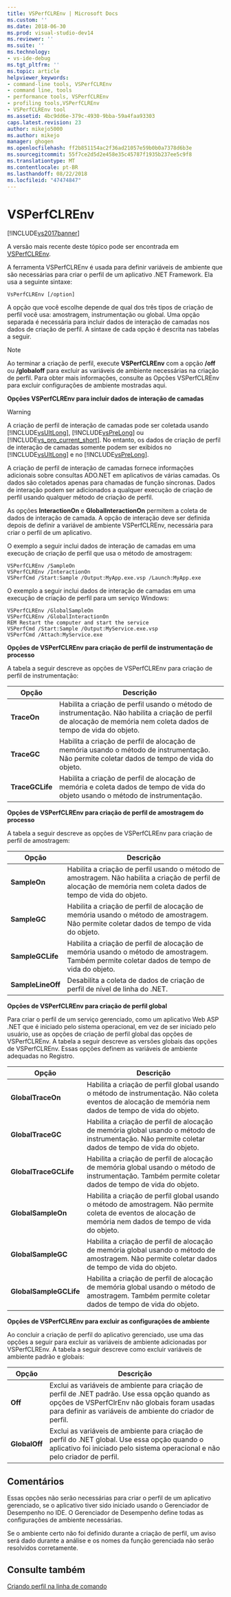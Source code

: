 ```yaml
---
title: VSPerfCLREnv | Microsoft Docs
ms.custom: ''
ms.date: 2018-06-30
ms.prod: visual-studio-dev14
ms.reviewer: ''
ms.suite: ''
ms.technology:
- vs-ide-debug
ms.tgt_pltfrm: ''
ms.topic: article
helpviewer_keywords:
- command-line tools, VSPerfCLREnv
- command line, tools
- performance tools, VSPerfCLREnv
- profiling tools,VSPerfCLREnv
- VSPerfCLREnv tool
ms.assetid: 4bc9dd6e-379c-4930-9bba-59a4faa93303
caps.latest.revision: 23
author: mikejo5000
ms.author: mikejo
manager: ghogen
ms.openlocfilehash: ff2b851154ac2f36ad21057e59b0b0a7378d6b3e
ms.sourcegitcommit: 55f7ce2d5d2e458e35c45787f1935b237ee5c9f8
ms.translationtype: MT
ms.contentlocale: pt-BR
ms.lasthandoff: 08/22/2018
ms.locfileid: "47474847"
---
```

# <a name="vsperfclrenv"></a>VSPerfCLREnv
[!INCLUDE[vs2017banner](../includes/vs2017banner.md)]

A versão mais recente deste tópico pode ser encontrada em [VSPerfCLREnv](https://docs.microsoft.com/visualstudio/profiling/vsperfclrenv).  
  
A ferramenta VSPerfCLREnv é usada para definir variáveis de ambiente que são necessárias para criar o perfil de um aplicativo .NET Framework. Ela usa a seguinte sintaxe:  
  
```  
VsPerfCLREnv [/option]  
```  
  
 A opção que você escolhe depende de qual dos três tipos de criação de perfil você usa: amostragem, instrumentação ou global. Uma opção separada é necessária para incluir dados de interação de camadas nos dados de criação de perfil. A sintaxe de cada opção é descrita nas tabelas a seguir.  
  
> [!NOTE]
>  Ao terminar a criação de perfil, execute **VSPerfCLREnv** com a opção **/off** ou **/globaloff** para excluir as variáveis de ambiente necessárias na criação de perfil. Para obter mais informações, consulte as Opções VSPerfCLREnv para excluir configurações de ambiente mostradas aqui.  
  
 **Opções VSPerfCLREnv para incluir dados de interação de camadas**  
  
> [!WARNING]
>  A criação de perfil de interação de camadas pode ser coletada usando [!INCLUDE[vsUltLong](../includes/vsultlong-md.md)], [!INCLUDE[vsPreLong](../includes/vsprelong-md.md)] ou [!INCLUDE[vs_pro_current_short](../includes/vs-pro-current-short-md.md)]. No entanto, os dados de criação de perfil de interação de camadas somente podem ser exibidos no [!INCLUDE[vsUltLong](../includes/vsultlong-md.md)] e no [!INCLUDE[vsPreLong](../includes/vsprelong-md.md)].  
  
 A criação de perfil de interação de camadas fornece informações adicionais sobre consultas ADO.NET em aplicativos de várias camadas. Os dados são coletados apenas para chamadas de função síncronas. Dados de interação podem ser adicionados a qualquer execução de criação de perfil usando qualquer método de criação de perfil.  
  
 As opções **InteractionOn** e **GlobalInteractionOn** permitem a coleta de dados de interação de camada. A opção de interação deve ser definida depois de definir a variável de ambiente VSPerfCLREnv, necessária para criar o perfil de um aplicativo.  
  
 O exemplo a seguir inclui dados de interação de camadas em uma execução de criação de perfil que usa o método de amostragem:  
  
```  
VSPerfCLREnv /SampleOn  
VSPerfCLREnv /InteractionOn  
VSPerfCmd /Start:Sample /Output:MyApp.exe.vsp /Launch:MyApp.exe  
```  
  
 O exemplo a seguir inclui dados de interação de camadas em uma execução de criação de perfil para um serviço Windows:  
  
```  
VSPerfCLREnv /GlobalSampleOn  
VSPerfCLREnv /GlobalInteractionOn  
REM Restart the computer and start the service  
VSPerfCmd /Start:Sample /Output:MyService.exe.vsp   
VSPerfCmd /Attach:MyService.exe  
```  
  
 **Opções de VSPerfCLREnv para criação de perfil de instrumentação de processo**  
  
 A tabela a seguir descreve as opções de VSPerfCLREnv para criação de perfil de instrumentação:  
  
|Opção|Descrição|  
|------------|-----------------|  
|**TraceOn**|Habilita a criação de perfil usando o método de instrumentação. Não habilita a criação de perfil de alocação de memória nem coleta dados de tempo de vida do objeto.|  
|**TraceGC**|Habilita a criação de perfil de alocação de memória usando o método de instrumentação. Não permite coletar dados de tempo de vida do objeto.|  
|**TraceGCLife**|Habilita a criação de perfil de alocação de memória e coleta dados de tempo de vida do objeto usando o método de instrumentação.|  
  
 **Opções de VSPerfCLREnv para criação de perfil de amostragem do processo**  
  
 A tabela a seguir descreve as opções de VSPerfCLREnv para criação de perfil de amostragem:  
  
|Opção|Descrição|  
|------------|-----------------|  
|**SampleOn**|Habilita a criação de perfil usando o método de amostragem. Não habilita a criação de perfil de alocação de memória nem coleta dados de tempo de vida do objeto.|  
|**SampleGC**|Habilita a criação de perfil de alocação de memória usando o método de amostragem. Não permite coletar dados de tempo de vida do objeto.|  
|**SampleGCLife**|Habilita a criação de perfil de alocação de memória usando o método de amostragem. Também permite coletar dados de tempo de vida do objeto.|  
|**SampleLineOff**|Desabilita a coleta de dados de criação de perfil de nível de linha do .NET.|  
  
 **Opções de VSPerfCLREnv para criação de perfil global**  
  
 Para criar o perfil de um serviço gerenciado, como um aplicativo Web ASP .NET que é iniciado pelo sistema operacional, em vez de ser iniciado pelo usuário, use as opções de criação de perfil global das opções de VSPerfCLREnv. A tabela a seguir descreve as versões globais das opções de VSPerfCLREnv. Essas opções definem as variáveis de ambiente adequadas no Registro.  
  
|Opção|Descrição|  
|------------|-----------------|  
|**GlobalTraceOn**|Habilita a criação de perfil global usando o método de instrumentação. Não coleta eventos de alocação de memória nem dados de tempo de vida do objeto.|  
|**GlobalTraceGC**|Habilita a criação de perfil de alocação de memória global usando o método de instrumentação. Não permite coletar dados de tempo de vida do objeto.|  
|**GlobalTraceGCLife**|Habilita a criação de perfil de alocação de memória global usando o método de instrumentação. Também permite coletar dados de tempo de vida do objeto.|  
|**GlobalSampleOn**|Habilita a criação de perfil global usando o método de amostragem. Não permite coleta de eventos de alocação de memória nem dados de tempo de vida do objeto.|  
|**GlobalSampleGC**|Habilita a criação de perfil de alocação de memória global usando o método de amostragem. Não permite coletar dados de tempo de vida do objeto.|  
|**GlobalSampleGCLife**|Habilita a criação de perfil de alocação de memória global usando o método de amostragem. Também permite coletar dados de tempo de vida do objeto.|  
  
 **Opções de VSPerfCLREnv para excluir as configurações de ambiente**  
  
 Ao concluir a criação de perfil do aplicativo gerenciado, use uma das opções a seguir para excluir as variáveis de ambiente adicionadas por VSPerfCLREnv. A tabela a seguir descreve como excluir variáveis de ambiente padrão e globais:  
  
|Opção|Descrição|  
|------------|-----------------|  
|**Off**|Exclui as variáveis de ambiente para criação de perfil de .NET padrão. Use essa opção quando as opções de VSPerfClrEnv não globais foram usadas para definir as variáveis de ambiente do criador de perfil.|  
|**GlobalOff**|Exclui as variáveis de ambiente para criação de perfil do .NET global. Use essa opção quando o aplicativo foi iniciado pelo sistema operacional e não pelo criador de perfil.|  
  
## <a name="remarks"></a>Comentários  
 Essas opções não serão necessárias para criar o perfil de um aplicativo gerenciado, se o aplicativo tiver sido iniciado usando o Gerenciador de Desempenho no IDE. O Gerenciador de Desempenho define todas as configurações de ambiente necessárias.  
  
 Se o ambiente certo não foi definido durante a criação de perfil, um aviso será dado durante a análise e os nomes da função gerenciada não serão resolvidos corretamente.  
  
## <a name="see-also"></a>Consulte também  
 [Criando perfil na linha de comando](../profiling/using-the-profiling-tools-from-the-command-line.md)



